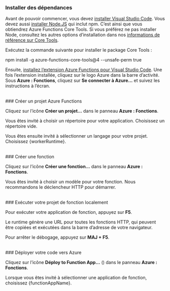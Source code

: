 ### <a name="install-dependencies"></a>Installer des dépendances

Avant de pouvoir commencer, vous devez <a href="https://go.microsoft.com/fwlink/?linkid=2016593" target="_blank">installer Visual Studio Code</a>. Vous devez aussi <a href="https://go.microsoft.com/fwlink/?linkid=2016195" target="_blank">installer Node.JS</a> qui inclut npm. C’est ainsi que vous obtiendrez Azure Functions Core Tools. Si vous préférez ne pas installer Node, consultez les autres options d’installation dans nos <a href="https://go.microsoft.com/fwlink/?linkid=2016192" target="_blank">informations de référence sur Core Tools</a>.

Exécutez la commande suivante pour installer le package Core Tools :

<MarkdownHighlighter>npm install -g azure-functions-core-tools@4 --unsafe-perm true</MarkdownHighlighter>

Ensuite, <a href="https://go.microsoft.com/fwlink/?linkid=2016800" target="_blank">installez l’extension Azure Functions pour Visual Studio Code</a>. Une fois l’extension installée, cliquez sur le logo Azure dans la barre d’activité. Sous **Azure : Fonctions**, cliquez sur **Se connecter à Azure...** et suivez les instructions à l’écran.

<br/>
### <a name="create-an-azure-functions-project"></a>Créer un projet Azure Functions

Cliquez sur l’icône **Créer un projet…** dans le panneau **Azure : Fonctions**.

Vous êtes invité à choisir un répertoire pour votre application. Choisissez un répertoire vide.

Vous êtes ensuite invité à sélectionner un langage pour votre projet. Choisissez {workerRuntime}.

<br/>
### <a name="create-a-function"></a>Créer une fonction

Cliquez sur l’icône **Créer une fonction…** dans le panneau **Azure : Fonctions**.

Vous êtes invité à choisir un modèle pour votre fonction. Nous recommandons le déclencheur HTTP pour démarrer.

<br/>
### <a name="run-your-function-project-locally"></a>Exécuter votre projet de fonction localement

Pour exécuter votre application de fonction, appuyez sur **F5**.

Le runtime génère une URL pour toutes les fonctions HTTP, qui peuvent être copiées et exécutées dans la barre d’adresse de votre navigateur.

Pour arrêter le débogage, appuyez sur **MAJ + F5**.

<br/>
### <a name="deploy-your-code-to-azure"></a>Déployer votre code vers Azure

Cliquez sur l’icône **Déploy to Function App…** (<ChevronUp/>) dans le panneau **Azure : Fonctions**.

Lorsque vous êtes invité à sélectionner une application de fonction, choisissez {functionAppName}.
